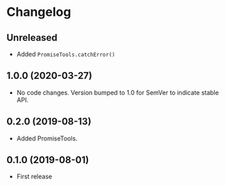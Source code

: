 Changelog
=========

Unreleased
----------

* Added `PromiseTools.catchError()`

1.0.0 (2020-03-27)
------------------

* No code changes. Version bumped to 1.0 for SemVer to indicate stable API.

0.2.0 (2019-08-13)
------------------

* Added PromiseTools.

0.1.0 (2019-08-01)
------------------

* First release
